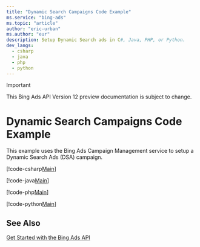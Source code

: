 ```yaml
---
title: "Dynamic Search Campaigns Code Example"
ms.service: "bing-ads"
ms.topic: "article"
author: "eric-urban"
ms.author: "eur"
description: Setup Dynamic Search ads in C#, Java, PHP, or Python.
dev_langs:
  - csharp
  - java
  - php
  - python
---
```

> [!IMPORTANT]
> This Bing Ads API Version 12 preview documentation is subject to change.

# Dynamic Search Campaigns Code Example
This example uses the Bing Ads Campaign Management service to setup a Dynamic Search Ads (DSA) campaign.

[!code-csharp[Main](../../../BingAds-dotNet-SDK/examples/BingAdsExamples/BingAdsExamplesLibrary/v11/DynamicSearchCampaigns.cs)]

[!code-java[Main](../../../BingAds-Java-SDK/examples/BingAdsDesktopApp/src/main/java/com/microsoft/bingads/examples/v11/DynamicSearchCampaigns.java)]

[!code-php[Main](../../../BingAds-PHP-SDK/samples/V11/DynamicSearchAds.php)]

[!code-python[Main](../../../BingAds-Python-SDK/examples/BingAdsPythonConsoleExamples/BingAdsPythonConsoleExamples/v11/dynamic_search_campaigns.py)]

## See Also
[Get Started with the Bing Ads API](../guides/get-started.md)  
